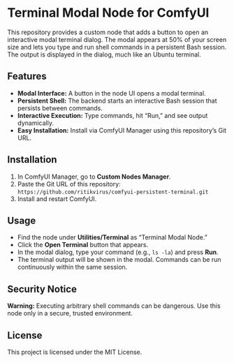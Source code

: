 # Terminal Modal Node for ComfyUI

This repository provides a custom node that adds a button to open an interactive modal terminal dialog. The modal appears at 50% of your screen size and lets you type and run shell commands in a persistent Bash session. The output is displayed in the dialog, much like an Ubuntu terminal.

## Features

- **Modal Interface:** A button in the node UI opens a modal terminal.
- **Persistent Shell:** The backend starts an interactive Bash session that persists between commands.
- **Interactive Execution:** Type commands, hit “Run,” and see output dynamically.
- **Easy Installation:** Install via ComfyUI Manager using this repository’s Git URL.

## Installation

1. In ComfyUI Manager, go to **Custom Nodes Manager**.
2. Paste the Git URL of this repository:  
   `https://github.com/ritikvirus/comfyui-persistent-terminal.git`
3. Install and restart ComfyUI.

## Usage

- Find the node under **Utilities/Terminal** as “Terminal Modal Node.”
- Click the **Open Terminal** button that appears.
- In the modal dialog, type your command (e.g., `ls -la`) and press **Run**.
- The terminal output will be shown in the modal. Commands can be run continuously within the same session.

## Security Notice

**Warning:** Executing arbitrary shell commands can be dangerous. Use this node only in a secure, trusted environment.

## License

This project is licensed under the MIT License.
